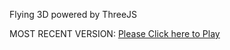 Flying 3D powered by ThreeJS

MOST RECENT VERSION: [Please Click here to Play](https://rawcdn.githack.com/alperenbutun/Flying-3d/b18442b/index.html)
